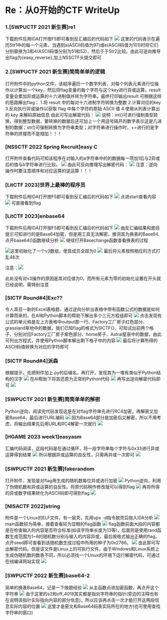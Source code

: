 # Re：从0开始的CTF WriteUp
### 1.[SWPUCTF 2021 新生赛]re1
下载附件后用IDA打开按F5即可看到反汇编后的代码如下
![](https://m.qpic.cn/psc?/V52mtLJJ3HJION2p4keN1yJtcH3fCpcu/LiySpxowE0yeWXwBdXN*SUEHC54yXqqSL8U5KysHXKQxNDqPnk7C2siilefnlhnLm3v9Xh8TrODW2qq8gqGf8Vxy4rXObe.E9abSmfXa7XM!/b&bo=EQNvAgAAAAADF00!&rf=viewer_4)
这里的代码表示在遍历Str1中的每一个元素，当遇到a(ASCII码值为97)或e(ASCII码值为101)时将它们分别替换为3和4(ASCII码值分别为51和52)，然后于于Str2比较。由此可逆向推导出flag为{easy_reverse},加上NSSCTF头提交即可

### 2.[SWPUCTF 2021 新生赛]简简单单的逻辑
打开附件中的python文件，该程序遍历一个数字列表，对每个列表元素进行位操作以计算出一个key，然后将flag变量的每个字符与这个key进行异或运算。result变量会累加异或运算的十六进制值并转为字符串。最终打印输出result
可根据这样的思路解出flag：
1.将 result 中的每对十六进制字符转换为整数
2.计算对应的key
3.反向执行异或操作以获取 flag 中每个字符的原始 ASCII 值
4.使用从列表计算出的 key 来解码原始信息
由此可写出解密代码：
![](https://m.qpic.cn/psc?/V52mtLJJ3HJION2p4keN1yJtcH3fCpcu/LiySpxowE0yeWXwBdXN*SQm5mAI1Z.9TnF7byUBGHD1WnxKuTdhw.kqKKQoYa*wSf2Lo5pfes0WAQuR1NM7Vtggkzke*dhGdVfn*.zQzTNQ!/b&bo=nwTVAgAAAAADF34!&rf=viewer_4)
说明：int()可进行强制类型转换，得到整型数据，要转换的数据后还可加上一个用逗号隔开的数字表示这是几进制的数据；str()可强制转换为字符串类型；对字符串进行操作时，+=进行的是字符串的拼接而不是相加！！！

### [NSSCTF 2022 Spring Recruit]easy C
打开附件查看代码可知该程序在对输入的a字符串中的的数据每一项加1后与2异或后的值与b字符串进行比较。
![](https://m.qpic.cn/psc?/V52mtLJJ3HJION2p4keN1yJtcH3fCpcu/LiySpxowE0yeWXwBdXN*Scse83QiRWbFKxkHQhznFqvFbeiyAxgamWShNkwZO2oEdVk.79Yw6q4SoSAXsRTplKTAH9Fxyas8S94xtT42WQc!/b&bo=WgK2AwAAAAADF98!&rf=viewer_4)
由此可反向推理写出解密代码：
![](https://a1.qpic.cn/psc?/V52mtLJJ3HJION2p4keN1yJtcH3fCpcu/LiySpxowE0yeWXwBdXN*SUOL0JHwaJNHz2cPhx4k1dQct4Z.NmRZbCk8ocGVPrdwvW2HVy370ULEPwUVzSwTGHL8qk2N6x94XrUK5bkFgpU!/b&ek=1&kp=1&pt=0&bo=SQJPAgAAAAADFzQ!&tl=1&vuin=934483106&tm=1730379600&dis_t=1730380221&dis_k=12f05ed960fa8f001fe381158f17fe5a&sce=60-2-2&rf=viewer_4)
注意：逆向操作时要注意顺序和对应运算的逆运算！！！

### [LitCTF 2023]世界上最棒的程序员
下载附件后用IDA打开按F5即可看到反汇编后的代码如下
![](https://m.qpic.cn/psc?/V52mtLJJ3HJION2p4keN1yJtcH3fCpcu/LiySpxowE0yeWXwBdXN*SZ2eWnJMqyarbnnqmpoyRzMcc0qV8EzxO6L0*9fWTg9Xvg7U4W1wPvJIl469Yu3VOyh3XbcH2Q0exkr5uqGhHCw!/b&bo=*wL0AAAAAAADBys!&rf=viewer_4)
点进start查看内容
![](https://m.qpic.cn/psc?/V52mtLJJ3HJION2p4keN1yJtcH3fCpcu/LiySpxowE0yeWXwBdXN*SUSV1mULupMHNi3af.WeJiO7t7ThKFJkkTEB.xGsmfjl5qVXsKFMhDJy7*nzjTF8K9yFaZv06HsVOut0WDyhCcY!/b&bo=3QKVAQAAAAADB2k!&rf=viewer_4)
可直接看到flag
### [LitCTF 2023]enbase64
下载附件后用IDA打开按F5即可看到反汇编后的代码如下
![](https://m.qpic.cn/psc?/V52mtLJJ3HJION2p4keN1yJtcH3fCpcu/LiySpxowE0yeWXwBdXN*Seen9pnUcskVRvfVQUCRpz.4hy8XqvjxQxVnzOnq46HFjja89kUb3beKxqDCv05TERMDh95IzqhqTBswujKhiFE!/b&bo=OwX.AQAAAAADB.M!&rf=viewer_4)
由反汇编结果和题目提示可知进行的是Base64加密，但是用工具无法解密，推测其为换表的Base64.点开base64()函数继续分析
![](https://m.qpic.cn/psc?/V52mtLJJ3HJION2p4keN1yJtcH3fCpcu/LiySpxowE0yeWXwBdXN*SRTN4pIqfdsfk2uovSGVcbXgnNaZsFlnBlfLHzIS11iD9X25QvV6OEO4vK2t13bgwYvbRHE5xQKhzkgQFCOM6d0!/b&bo=RgMXAgAAAAADF2I!&rf=viewer_4)
继续打开Basechange函数查看换表的过程

![](https://m.qpic.cn/psc?/V52mtLJJ3HJION2p4keN1yJtcH3fCpcu/LiySpxowE0yeWXwBdXN*STTpF1*UEVG6pr5H0DamErgjqslTtMZ1kulr*DXnEY5*yYdyRMnrvjDwArIfmAEbbEfmzNJbAxVfTXBjNsLWnJM!/b&bo=MgE8AAAAAAADFz0!&rf=viewer_4)这里初始化了一个v3数组，使其成员全部为0
![](https://m.qpic.cn/psc?/V52mtLJJ3HJION2p4keN1yJtcH3fCpcu/LiySpxowE0yeWXwBdXN*SWFVhi6iCtTb82fyipwkwLNLrF9KSYePW92Po9fkj0Ijp05PnXv5LpIrVUeaZVOyGFh9DUpRC1GsJyv0erpWzBo!/b&bo=0QHdAQAAAAADFz4!&rf=viewer_4)
最后将元素按照相应的方式打乱48次

注意：![](https://m.qpic.cn/psc?/V52mtLJJ3HJION2p4keN1yJtcH3fCpcu/LiySpxowE0yeWXwBdXN*SZ9.8vmHD1PqAnQbE5eUymOIf.tR5YatMGgLWM5m.FO4TCTQBN1.z3MhNjB9N0XXIZlcf8SSEUOys6xxaLMBT*g!/b&bo=rgByAAAAAAADF.4!&rf=viewer_4)

此处没有对v3操作的原因是其对应值为0，而所有元素为零的初始化设置在开头就已经说明，需特别注意
### [SICTF Round#4]Exc??
令人耳目一新的Excel表格题，通过逆向分析出表格中带有函数公式的数据是如何计算而来的，在AI和Python脚本的帮助下解出多个三元方程组即可
![](https://m.qpic.cn/psc?/V52mtLJJ3HJION2p4keN1yJtcH3fCpcu/LiySpxowE0yeWXwBdXN*SfBLatgUwacg4XOrMe7jwP9lczKHhLNiwh26HlZsVLP4bAFge*16QBdlc0Zf9HLv9Q1JWoqh29TzTeh9K8rPlHU!/b&bo=*wmnAgAAAAADB3E!&rf=viewer_4)
点击发现有公式的单元格是左上方表格中output那一行、Factory工厂房子红色部分、grassland草地中的数据，我们已知flag的格式为SICTF{}，可知试出前两个格子，分别对应Factory工厂房子紫色部分、home房子、Astral星辰中的数据，由此可列出方程式，并使用Python脚本解出剩下格子中的内容
![](https://m.qpic.cn/psc?/V52mtLJJ3HJION2p4keN1yJtcH3fCpcu/LiySpxowE0yeWXwBdXN*ST6zYdJUqb0SRrvn3hINS.tbqNE3.Dr7QYVrHY*xdLL9jGo6HX5JGWsR9RZIHL8CiUq10hTeC2Prf7bwya3fA7s!/b&bo=.QL2AwAAAAADFzw!&rf=viewer_4)
最后将计算所得的ASCII码值转换为对应的字符即可
### [SICTF Round#4]派森
根据提示，先把附件加上.py的后缀名，再打开，发现其为一堆有类似于Python结构的汉字
![](https://m.qpic.cn/psc?/V52mtLJJ3HJION2p4keN1yJtcH3fCpcu/LiySpxowE0yeWXwBdXN*SSE7jKrx4AyRAgDFu5du1ELeKk.6KRA5*9QGeKT*oQngpprAKQyYoze0Z03IxW3vVZP4EqzE5RcqlzmP7hDJVmQ!/b&bo=yQdTAQAAAAADF64!&rf=viewer_4)
在AI帮助下将其还原为正常的Python代码
![](https://m.qpic.cn/psc?/V52mtLJJ3HJION2p4keN1yJtcH3fCpcu/LiySpxowE0yeWXwBdXN*SWwUl0vUQ*Ua67MGQmm5gvhrmKWHXDYpjbHFs3ppKZVcFnqikL.CEdU6DK38Sj1oitR1TUOVBjoEdkOVfCJksks!/b&bo=igefAQAAAAADFyE!&rf=viewer_4)
再写出逆向解密代码即可
![](https://m.qpic.cn/psc?/V52mtLJJ3HJION2p4keN1yJtcH3fCpcu/LiySpxowE0yeWXwBdXN*SY5sRtQ*kqSXql*y.mQkvo.rxyMYPspafteN7RrZ8lCNMFGUPp.UFeOSCAwPYaGjWh5YwBn0pwUOXJxdToilBU4!/b&bo=FgjmAgAAAAADF8g!&rf=viewer_4)
### [SWPUCTF 2021 新生赛]简简单单的解密
Python逆向，阅读完代码发现这是在对flag字符串先进行RC4加密，再解密又加密Base64，最后进行URL编码
![](https://m.qpic.cn/psc?/V52mtLJJ3HJION2p4keN1yJtcH3fCpcu/LiySpxowE0yeWXwBdXN*SdglCd4D1b*Aof7RTW4dk3nXyIWzEAoOoueJgHUnzaa.ho.PjeWjifTmcMQXWYehwL*LH8frQ*cBcErtKvN5eig!/b&bo=LwSwAgAAAAADF6s!&rf=viewer_4)
因为Base64部分是加密后又解密，所以不用考虑，将输出结果先后用URL和RC4解密一次就行
![](https://m.qpic.cn/psc?/V52mtLJJ3HJION2p4keN1yJtcH3fCpcu/LiySpxowE0yeWXwBdXN*SSs7WQnoKKdPQbYP8xhXvSCHlwcAXUvRWzJto9Uyi1GdrE8arSVXhhLMdktv1402bQ.*sUoI17jrb3apxiXW7SQ!/b&bo=4ARWAwAAAAADB5M!&rf=viewer_4)
### [HGAME 2023 week1]easyasm
汇编代码阅读，这段代码是在通过循环，将一段字符串每个字符与0x33进行异或运算得到结果
![](https://a1.qpic.cn/psc?/V52mtLJJ3HJION2p4keN1yJtcH3fCpcu/LiySpxowE0yeWXwBdXN*SYYIaPv6YxR9*i6.AeORBSO5*.rSsUfh*pk3S5DANMZffjEGsoft6SN4VOUxK.2lQwODrXaCpqRMtEo01vBhqzo!/b&ek=1&kp=1&pt=0&bo=CwU4BAAAAAADNyA!&tl=1&vuin=934483106&tm=1730732400&dis_t=1730735231&dis_k=62391b1e95f4dd540b26610249f2275c&sce=60-2-2&rf=viewer_4)
所以根据异或运算的自反性，只需再异或一次即可
![](https://a1.qpic.cn/psc?/V52mtLJJ3HJION2p4keN1yJtcH3fCpcu/LiySpxowE0yeWXwBdXN*SRaGqMO9qjXaIDaUASR9a5OXd51eO7zkz7OFfiCqLfKUzcqJqcrIKqeD1yDLomUbJlLnw2I5c83X8f6oSm3MuP4!/b&ek=1&kp=1&pt=0&bo=CASNAQAAAAADF7I!&tl=1&vuin=934483106&tm=1730732400&dis_t=1730735240&dis_k=6fce45b96d90139d765e575627e0215d&sce=60-2-2&rf=viewer_4)
### [SWPUCTF 2021 新生赛]fakerandom
打开附件，发现是对flag用生成的随机数每位异或进行加密
![](https://m.qpic.cn/psc?/V52mtLJJ3HJION2p4keN1yJtcH3fCpcu/LiySpxowE0yeWXwBdXN*SfAl.D0cwadNnsX*z0XO*tKJx7q7.VwYQ*5CBZhCJ4j*ZcCWdicxMesOfMRuL9iBTFMxGNXAj*.mPJzXifR9g5c!/b&bo=6wR1AQAAAAADF6k!&rf=viewer_4)
Python逆向，利用了伪随机数和异或运算的自反性。将原代码稍作修改就可以得到flag
![](https://m.qpic.cn/psc?/V52mtLJJ3HJION2p4keN1yJtcH3fCpcu/LiySpxowE0yeWXwBdXN*SfAl.D0cwadNnsX*z0XO*tKJx7q7.VwYQ*5CBZhCJ4j*ZcCWdicxMesOfMRuL9iBTFMxGNXAj*.mPJzXifR9g5c!/b&bo=6wR1AQAAAAADF6k!&rf=viewer_4)
再将所得的异或数字结果转化为ASCII码即可得到flag
![](https://m.qpic.cn/psc?/V52mtLJJ3HJION2p4keN1yJtcH3fCpcu/LiySpxowE0yeWXwBdXN*SWZZSemdrv536VvdqVNnrW8P5K7Swml3ILsjIlOevO3qsNwsdLSMDnJ30nyB6Ql0uDswoKYUuMLaUsnpU8EV82Q!/b&bo=igPJAgAAAAADF3A!&rf=viewer_4)
### [NISACTF 2022]string
附件是一个Linux的ELF文件，有一层壳，先用upx -d指令脱壳后拖入IDA分析
![](https://m.qpic.cn/psc?/V52mtLJJ3HJION2p4keN1yJtcH3fCpcu/LiySpxowE0yeWXwBdXN*SecmGJrTS60ifcyNZs3.e4ZJqL2HNH3l3ngsT9uiXs77yY23bJ*qOuREn29ao6PYbDqObhr4Qi0CaszskTvr1vM!/b&bo=AwP*AAAAAAADF80!&rf=viewer_4)
main函数较为简单，接着查看较为显眼的flag函数
![](https://m.qpic.cn/psc?/V52mtLJJ3HJION2p4keN1yJtcH3fCpcu/LiySpxowE0yeWXwBdXN*SXq7LaBgh5cUp0LYIhl7dYctlP7YAKPeHBpetb0ayK2oa9kRgtKg4lkIf.IZURtmvuU5L6pzkdUPIFmpqYdHi9o!/b&bo=VAMOBAAAAAADF28!&rf=viewer_4)
flag函数前面大段的内容都是在检查输入的内容是否符合标准(如该字符串长度为13等)，后面则是使用rand函数生成范围为1~8的随机数分别与输入的内容异或，最后按格式输出正确的flag。点开seed即可查看到该随机数生成过程中所用的种子为0x2766。
![](https://m.qpic.cn/psc?/V52mtLJJ3HJION2p4keN1yJtcH3fCpcu/LiySpxowE0yeWXwBdXN*SbUZOFZp9CoC6ugqrEQGRe2FexDXod.sxGnD3d7Fky92KJYGA0WzTnL9gOecfwumDD39366vJ*Mpp0ee0CCUw3U!/b&bo=JwImAAAAAAADFzE!&rf=viewer_4)
由此即可写出解密代码。但是该文件是Linux上的可执行文件，由于Windows和Linux系统上生成伪随机数的数表不同，所以必须找一个Linux的环境下运行解密代码，可通过在线编译网站实现
![](https://m.qpic.cn/psc?/V52mtLJJ3HJION2p4keN1yJtcH3fCpcu/LiySpxowE0yeWXwBdXN*SUsdkHW.ngBdVRPyIPDrpEkBr84GGsj9PxP8dP8sL0OJVyVxqEdM6he5eiibuTbbLLXTITEeooX*RzDUWbTFmhU!/b&bo=mwO.AQAAAAADFxU!&rf=viewer_4)
### [SWPUCTF 2022 新生赛]base64-2
简单的换表Base64，记录一下做题经验
![](https://m.qpic.cn/psc?/V52mtLJJ3HJION2p4keN1yJtcH3fCpcu/LiySpxowE0yeWXwBdXN*SdYN6VvxkAO1Efvaqb6p4ud8sss6YcFbJyW8peTJf3jkin.J5KzdCX*LdqWi.aAdkUt0u3MDFMeAmxTm3efcpB0!/b&bo=2gN1AAAAAAADF54!&rf=viewer_4)
从主函数点进加密函数，再点开这个字符串
![](https://m.qpic.cn/psc?/V52mtLJJ3HJION2p4keN1yJtcH3fCpcu/LiySpxowE0yeWXwBdXN*SQGg9J5BhuglHSwmafLvhaE9NB7F3ppOWemo1C885RkJu9PqAJqk1clwSD*4laWGxRmcRCkRzG4gBwK1T2PY6iQ!/b&bo=0QSmAAAAAAADF0E!&rf=viewer_4)
由于这里的s2和off_4018其实都是指向字符串的指针(旁边的注释也有在说明该指针实际指向内容的部分信息)，所以应该再点击一次才能打开这两段信息实际内容的位置
![](https://m.qpic.cn/psc?/V52mtLJJ3HJION2p4keN1yJtcH3fCpcu/LiySpxowE0yeWXwBdXN*SYqMKi4broolaCJjBXNieJ8arqbsykU399*LXcC0HFpo6lhilMs1WedRflDO4yFqiV2mcIjv9RFYA7YoRe53mPs!/b&bo=BgXpAAAAAAADF9g!&rf=viewer_4)
这里才是密文和Base64码表实际所在的地方(也可使用查找字符串的窗口)